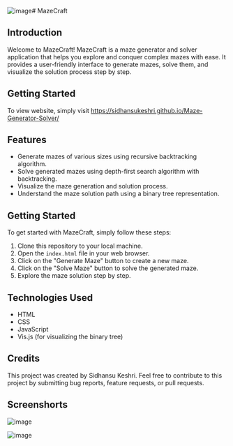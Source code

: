 ![image](https://github.com/sidhansukeshri/Maze-Generator-Solver/assets/112798263/8513a6a6-5171-4efc-b553-ddd60178bc22)# MazeCraft

## Introduction
Welcome to MazeCraft! MazeCraft is a maze generator and solver application that helps you explore and conquer complex mazes with ease. It provides a user-friendly interface to generate mazes, solve them, and visualize the solution process step by step.

## Getting Started
To view website, simply visit https://sidhansukeshri.github.io/Maze-Generator-Solver/

## Features
- Generate mazes of various sizes using recursive backtracking algorithm.
- Solve generated mazes using depth-first search algorithm with backtracking.
- Visualize the maze generation and solution process.
- Understand the maze solution path using a binary tree representation.

## Getting Started
To get started with MazeCraft, simply follow these steps:
1. Clone this repository to your local machine.
2. Open the `index.html` file in your web browser.
3. Click on the "Generate Maze" button to create a new maze.
4. Click on the "Solve Maze" button to solve the generated maze.
5. Explore the maze solution step by step.

## Technologies Used
- HTML
- CSS
- JavaScript
- Vis.js (for visualizing the binary tree)

## Credits
This project was created by Sidhansu Keshri. Feel free to contribute to this project by submitting bug reports, feature requests, or pull requests.

## Screenshorts
![image](https://github.com/sidhansukeshri/Maze-Generator-Solver/assets/112798263/54b6ee78-1558-4b06-885f-29425615c541)

![image](https://github.com/sidhansukeshri/Maze-Generator-Solver/assets/112798263/541ad406-f643-41ee-a382-ca5fc2b01eac)
